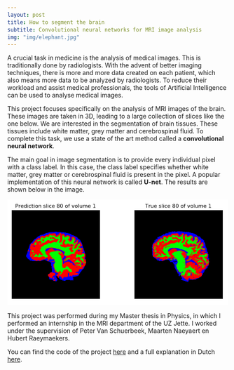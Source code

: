 ```yaml
---
layout: post
title: How to segment the brain
subtitle: Convolutional neural networks for MRI image analysis
img: "img/elephant.jpg"
---
```


A crucial task in medicine is the analysis of medical images. This is traditionally done by radiologists. With the advent of better imaging techniques, there is more and more data created on each patient, which also means more data to be analyzed by radiologists. To reduce their workload and assist medical professionals, the tools of Artificial Intelligence can be used to analyse medical images.

This project focuses specifically on the analysis of MRI images of the brain. These images are taken in 3D, leading to a large collection of slices like the one below. We are interested in the segmentation of brain tissues. These tissues include white matter, grey matter and cerebrospinal fluid. To complete this task, we use a state of the art method called a **convolutional neural network**.

The main goal in image segmentation is to provide every individual pixel with a class label. In this case, the class label specifies whether white matter, grey matter or cerebrospinal fluid is present in the pixel. A popular implementation of this neural network is called **U-net**. The results are shown below in the image. 

![results](../img/brain_segmentation_result.png)

This project was performed during my Master thesis in Physics, in which I performed an internship in the MRI department of the UZ Jette. I worked under the supervision of Peter Van Schuerbeek, Maarten Naeyaert en Hubert Raeymaekers. 

You can find the code of the project [here](https://github.com/Joeri38/brain-segmentation) and a full explanation in Dutch [here](https://joeri38.github.io/brain-segmentation-website/).
